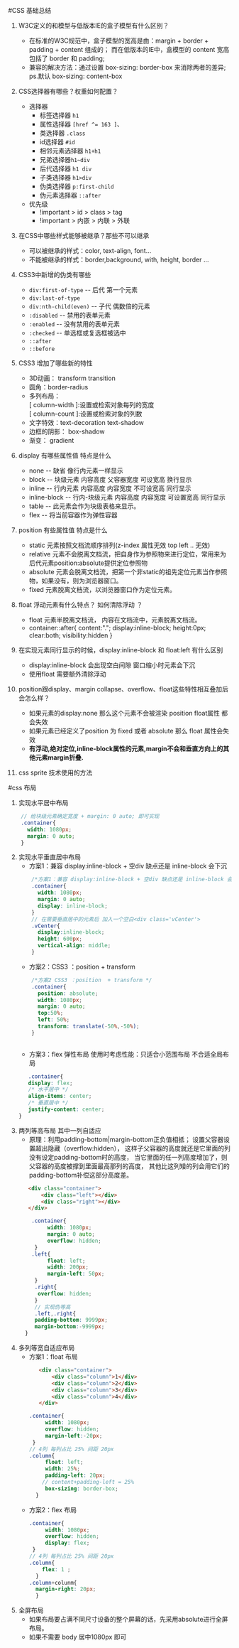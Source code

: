#CSS 基础总结

1. W3C定义的和模型与低版本IE的盒子模型有什么区别？
    * 在标准的W3C规范中，盒子模型的宽高是由：margin + border + padding + content 组成的；
    而在低版本的IE中，盒模型的 content 宽高 包括了 border 和 padding;
    * 兼容的解决方法：通过设置 box-sizing: border-box 来消除两者的差异;
    ps.默认  box-sizing: content-box
2. CSS选择器有哪些？权重如何配置？
    * 选择器
        * 标签选择器 `h1`
        * 属性选择器 `[href ^= 163 ]`、
        * 类选择器  `.class`
        * id选择器 `#id`
        * 相邻元素选择器 `h1+h1`
        * 兄弟选择器`h1~div`
        * 后代选择器 `h1 div`
        * 子类选择器 `h1>div`
        * 伪类选择器 `p:first-child`
        * 伪元素选择器 `::after`
    * 优先级
        * !important >  id > class > tag
        * !important >  内嵌 > 内联 > 外联
        
3. 在CSS中哪些样式能够被继承？那些不可以继承 
    * 可以被继承的样式：color, text-align, font...
    * 不能被继承的样式：border,background, with, height, border ...
4. CSS3中新增的伪类有哪些
    * `div:first-of-type`  -- 后代 第一个元素
    * `div:last-of-type`
    * `div:nth-child(even)` -- 子代 偶数倍的元素
    * `:disabled`  -- 禁用的表单元素
    * `:enabled`  -- 没有禁用的表单元素
    * `:checked` -- 单选框或复选框被选中
    * `::after`
    * `::before`
5. CSS3 增加了哪些新的特性
    * 3D动画： transform transition 
    * 圆角：border-radius 
    * 多列布局：  
    [ column-width ]:设置或检索对象每列的宽度  
    [ column-count ]:设置或检索对象的列数 
    * 文字特效：text-decoration text-shadow
    * 边框的阴影： box-shadow 
    * 渐变： gradient
6. display 有哪些属性值 特点是什么
    * none -- 缺省 像行内元素一样显示
    * block -- 块级元素  内容高度 父容器宽度 可设宽高 换行显示
    * inline -- 行内元素 内容高度 内容宽度 不可设宽高 同行显示
    * inline-block -- 行内-块级元素  内容高度 内容宽度 可设置宽高 同行显示
    * table -- 此元素会作为块级表格来显示。
    * flex -- 将当前容器作为弹性容器
7. position 有些属性值  特点是什么
    * static 元素按照文档流顺序排列(z-index 属性无效 top left .. 无效)
    * relative 元素不会脱离文档流，把自身作为参照物来进行定位，常用来为后代元素position:absolute提供定位参照物
    * absolute 元素会脱离文档流，把第一个非static的祖先定位元素当作参照物，如果没有，则为浏览器窗口。
    * fixed 元素脱离文档流，以浏览器窗口作为定位元素。
8. float 浮动元素有什么特点？ 如何清除浮动 ？
    * float 元素半脱离文档流， 内容在文档流中，元素脱离文档流。
    * container::after{ content:"."; display:inline-block; height:0px; clear:both; visibility:hidden }           
9. 在实现元素同行显示的时候，display:inline-block 和 float:left 有什么区别 
    * display:inline-block 会出现空白间隙 窗口缩小时元素会下沉
    * 使用float 需要额外清除浮动    
10. position跟display、margin collapse、overflow、float这些特性相互叠加后会怎么样？
    * 如果元素的display:none 那么这个元素不会被渲染 position float属性 都会失效
    * 如果元素已经定义了position 为 fixed 或者 absolute 那么 float 属性会失效    
    * **有浮动,绝对定位,inline-block属性的元素,margin不会和垂直方向上的其他元素margin折叠.**
    
11. css sprite 技术使用的方法
    
#css 布局
1. 实现水平居中布局
```scss
    // 给块级元素确定宽度 + margin: 0 auto; 即可实现
    .container{
      width: 1080px;
      margin: 0 auto;
    }
```
2. 实现水平垂直居中布局
    * 方案1：兼容 display:inline-block + 空div 缺点还是 inline-block 会下沉
    ```scss
        /*方案1：兼容 display:inline-block + 空div 缺点还是 inline-block 会下沉  */
        .container{
          width: 1080px;
          margin: 0 auto;
          display: inline-block;
        }
        // 在需要垂直居中的元素后 加入一个空白<div class='vCenter'>
        .vCenter{
          display:inline-block;
          height: 600px;
          vertical-align: middle;
        }
    ```
     * 方案2：CSS3 ：position  + transform 
    ```scss
        /*方案2 CSS3 ：position  + transform */
        .container{
          position: absolute;
          width: 1080px;
          margin: 0 auto;
          top:50%;
          left: 50%;
          transform: translate(-50%,-50%);
        }
       
    ```
    * 方案3：flex 弹性布局 使用时考虑性能：只适合小范围布局 不合适全局布局
    ```scss
       .container{
       display: flex;
       /* 水平居中 */
       align-items: center;
       /* 垂直居中 */
       justify-content: center;
    }
    ```
3. 两列等高布局 其中一列自适应
    * 原理：利用padding-bottom|margin-bottom正负值相抵；
           设置父容器设置超出隐藏（overflow:hidden），
           这样子父容器的高度就还是它里面的列没有设定padding-bottom时的高度，
           当它里面的任一列高度增加了，则父容器的高度被撑到里面最高那列的高度，
           其他比这列矮的列会用它们的padding-bottom补偿这部分高度差。
    ```html
       <div class="container">
           <div class="left"></div>
           <div class="right"></div>
       </div> 
    ```
    ```scss
        .container{
             width: 1080px;
             margin: 0 auto;
             overflow: hidden;
         }
        .left{
             float: left;
             width: 200px;
             margin-left: 50px;
         }
         .right{
          overflow: hidden;
         }
         // 实现伪等高 
         .left,.right{
         padding-bottom: 9999px;
         margin-bottom:-9999px;
      }

    ```
4. 多列等宽自适应布局
    * 方案1：float 布局
        ```html
           <div class="container">
               <div class="column">1</div>
               <div class="column">2</div>
               <div class="column">3</div>
               <div class="column">4</div>
           </div> 
        ```
        ```scss
        .container{
             width: 1080px;
             overflow: hidden;
             margin-left:-20px;
         }
        // 4列 每列占比 25% 间距 20px 
        .column{
             float: left;
             width: 25%;
             padding-left: 20px;
            // content+padding-left = 25%
             box-sizing: border-box;
          }
        ```
    * 方案2：flex 布局
        ```scss
        .container{
             width: 1080px;
             overflow: hidden;
             display: flex;
         }
        // 4列 每列占比 25% 间距 20px 
        .column{
            flex: 1 ;
          }
        .column+colunm{
          margin-right: 20px;
          }
        ```        
5. 全屏布局
    * 如果布局要占满不同尺寸设备的整个屏幕的话，先采用absolute进行全屏布局。 
    * 如果不需要 body 居中1080px 即可
       